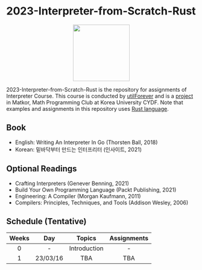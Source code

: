 # 2023-Interpreter-from-Scratch-Rust

<p align="center">
  <img src="https://user-images.githubusercontent.com/79785117/222885154-f8bdbeb3-f66e-48b7-95c3-15eaabfd3676.png" width="150">
</p>

2023-Interpreter-from-Scratch-Rust is the repository for assignments of Interpreter Course. This course is conducted by [utilForever](https://github.com/utilForever) and is a [project](https://github.com/utilForever/2023-MatKor-Rust-Interpreter) in Matkor, Math Programming Club at Korea University CYDF. Note that examples and assignments in this repository uses [Rust language](https://www.rust-lang.org/).

## Book

- English: Writing An Interpreter In Go (Thorsten Ball, 2018)
- Korean: 밑바닥부터 만드는 인터프리터 (인사이트, 2021)

## Optional Readings

- Crafting Interpreters (Genever Benning, 2021)
- Build Your Own Programming Language (Packt Publishing, 2021)
- Engineering: A Compiler (Morgan Kaufmann, 2011)
- Compilers: Principles, Techniques, and Tools (Addison Wesley, 2006)

## Schedule (Tentative)
|Weeks|Day|Topics|Assignments|
|:---:|:---:|:---:|:---:|
|0|-|Introduction|-|
|1|23/03/16|TBA|TBA|
